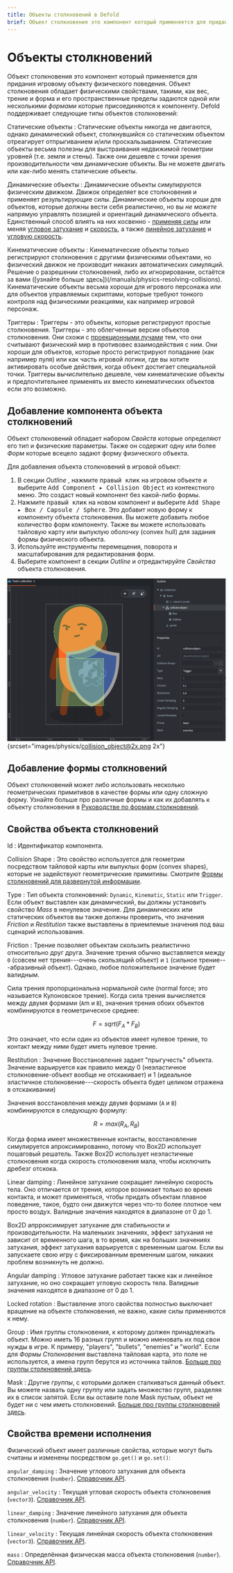 ```yaml
---
title: Объекты столкновений в Defold
brief: Объект столкновения это компонент который применяется для придания игровому объекту физического поведения. Объект столкновения обладает физическими свойствами и формой в пространстве.
---
```


# Объекты столкновений

Объект столкновения это компонент который применяется для придания игровому объекту физического поведения. Объект столкновения обладает физическими свойствами, такими, как вес, трение и форма и его пространственные пределы задаются одной или несколькими _формами_ которые присоединяются к компоненту. Defold поддерживает следующие типы объектов столкновений:

Статические объекты
: Статические объекты никогда не двигаются, однако динамический объект, столкнувшийся со статическим объектом отреагирует отпрыгиванием и/или проскальзыванием. Статические объекты весьма полезны для выстраивания недвижимой геометрии уровней (т.е. земля и стены). Также они дешевле с точки зрения производительности чем динамические объекты. Вы не можете двигать или как-либо менять статические объекты.

Динамические объекты
: Динамические объекты симулируются физическим движком. Движок определяет все столкновения и применяет результирующие силы. Динамические объекты хороши для объектов, которые должны вести себя реалистично, но вы *не можете* напрямую управлять позицией и ориентаций динамического объекта. Единственный способ влиять на них косвенно - [применяя силы](/ref/physics/#apply_force) или меняя [угловое затухание](/ref/stable/physics/#angular_damping) и [скорость](/ref/stable/physics/#linear_velocity), а также [линейное затухание](/ref/stable/physics/#linear_damping) и [угловую скорость](/ref/stable/physics/#angular_velocity).

Кинематические объекты
: Кинематические объекты только регистрируют столкновения с другими физическими объектами, но физический движок не производит никаких автоматических симуляций. Решение о разрешении столкновений, либо их игнорировании, остаётся за вами ([узнайте больше здесь])(/manuals/physics-resolving-collisions). Кинематические объекты весьма хороши для игрового персонажа или для объектов управляемых скриптами, которые требуют тонкого контроля над физическими реакциями, как например игровой персонаж.

Триггеры
: Триггеры - это объекты, которые регистрируют простые столкновения. Триггеры - это облегченные версии объектов столкновения. Они схожи с [проекционными лучами](/manuals/physics-ray-cast) тем, что они считывают физический мир в противовес взаимодействия с ним. Они хороши для объектов, которые просто регистрируют попадание (как например пуля) или как часть игровой логики, где вы хотите активировать особые действия, когда объект достигает специальной точки. Триггеры вычислительно дешевле, чем кинематические объекты и предпочтительнее применять их вместо кинематических объектов если это возможно.


## Добавление компонента объекта столкновений

Объект столкновений обладает набором *Свойств* которые определяют его тип и физические параметры. Также он содержит одну или более *Форм* которые всецело задают форму физического объекта. 

Для добавления объекта столкновений в игровой объект:

1. В секции *Outline* , нажмите <kbd>правый клик</kbd> на игровом объекте и выберите <kbd>Add Component ▸ Collision Object</kbd> из контекстного меню. Это создаст новый компонент без какой-либо формы.
2. Нажмите <kbd>правый клик</kbd> на новом компонент и выберите <kbd>Add Shape ▸ Box / Capsule / Sphere</kbd>. Это добавит новую форму к компоненту объекта столкновения. Вы можете добавить любое количество форм компоненту. Также вы можете использовать тайловую карту или выпуклую оболочку (convex hull) для задания формы физического объекта.
3. Используйте инструменты перемещения, поворота и масштабирования для редактирования форм.
4. Выберите компонент в секции *Outline* и отредактируйте *Свойства* объекта столкновения.

![Physics collision object](images/physics/collision_object.png){srcset="images/physics/collision_object@2x.png 2x"}


## Добавление формы столкновений

Объект столкновений может либо использовать несколько геометрических примитивов в качестве формы или одну сложную форму. Узнайте больше про различные формы и как их добавлять к объекту столкновения в [Руководстве по формам столкновений](/manuals/physics-shapes).


## Свойства объекта столкновений

Id
: Идентификатор компонента.

Collision Shape
: Это свойство используется для геометрии посредством тайловой карты или выпуклых форм (convex shapes), которые не задействуют геометрические примитивы. Смотрите [Формы столкновений для развернутой информации](/manuals/physics-shapes).

Type
: Тип объекта столкновений: `Dynamic`, `Kinematic`, `Static` или `Trigger`. Если объект выставлен как динамический, вы _должны_ установить свойство *Mass* в ненулевое значение. Для динамических или статических объектов вы также должны проверить, что значения *Friction* и *Restitution* также выставлены в приемлемые значения под ваш сценарий использования.

Friction
: Трение позволяет объектам скользить реалистично относительно друг друга. Значение трения обычно выставляется между `0` (совсем нет трения---очень скользящий объект) и `1` (сильное трение---абразивный объект). Однако, любое положительное значение будет валидным.

  Сила трения пропорциональна нормальной силе (normal force; это называется Кулоновское трение). Когда сила трения вычисляется между двумя формами (`A`m и `B`), значения трения обоих объектов комбинируются в геометрическое среднее: 

  $$
  F = sqrt( F_A * F_B )
  $$

  Это означает, что если один из объектов имеет нулевое трение, то контакт между ними будет иметь нулевое трение.

Restitution
: Значение Восстановления задает "прыгучесть" объекта. Значение варьируется как правило между 0 (неэластичное столкновение-объект вообще не отскакивает) и 1 (идеальное эластичное столкновение---скорость объекта будет целиком отражена в отскакивании)

  Значения восстановления между двумя формами (`A` и `B`) комбинируются в следующую формулу:

  $$
  R = max( R_A, R_B )
  $$

  Когда форма имеет множественные контакты, восстановление симулируется апроксимированно, потому что Box2D использует пошаговый решатель. Также Box2D использует неэластичные столкновения когда скорость столкновения мала, чтобы исключить дребезг отскока.

Linear damping
: Линейное затухание сокращает линейную скорость тела. Оно отличается от трения, которое возникает только во время контакта, и может применяться, чтобы придать объектам плавное поведение, такое, будто они движутся через что-то более плотное чем просто воздух. Валидные значения находятся в диапазоне от 0 до 1.

  Box2D апрроксимирует затухание для стабильности и производительности. На маленьких значениях, эффект затухания не зависит от временного шага, в то время, как на больших значениях затухания, эффект затухания варьируется с временным шагом. Если вы запускаете свою игру с фиксированным временным шагом, никаких проблем возникнуть не должно.

Angular damping
: Угловое затухание работает также как и линейное затухание, но оно сокращает угловую скорость тела. Валидные значения находятся в диапазоне от 0 до 1.

Locked rotation
: Выставление этого свойства полностью выключает вращение на объекте столкновения, не важно, какие силы применяются к нему.

Group
: Имя группы столкновения, к которому должен принадлежать объект. Можно иметь 16 разных групп и можно именовать их под свои нужды в игре. К примеру,  "players", "bullets", "enemies" и "world". Если для *Формы Столкновения* выставлена тайловая карта, это поле не используется, а имена групп берутся из источника тайлов. [Больше про группы столкновений здесь](/manuals/physics-groups).

Mask
: Другие _группы_, с которыми должен сталкиваться данный объект. Вы можете назвать одну группу или задать множество групп, разделяя их в список запятой. Если вы оставите поле Mask пустым, объект не будет ни с чем иметь столкновений. [Больше про группы столкновений здесь](/manuals/physics-groups).


## Свойства времени исполнения

Физический объект имеет различные свойства, которые могут быть считаны и изменены посредством `go.get()` и `go.set()`:

`angular_damping`
: Значение углового затухания для объекта столкновения (`number`). [Справочник API](/ref/physics/#angular_damping).

`angular_velocity`
: Текущая угловая скорость объекта столкновения (`vector3`). [Справочник API](/ref/physics/#angular_velocity).

`linear_damping`
: Значение линейного затухания для объекта столкновения (`number`). [Справочник API](/ref/physics/#linear_damping).

`linear_velocity`
: Текущая линейная скорость объекта столкновения (`vector3`). [Справочник API](/ref/physics/#linear_velocity).

`mass`
: Определённая физическая масса объекта столкновения (`number`). [Справочник API](/ref/physics/#mass).
